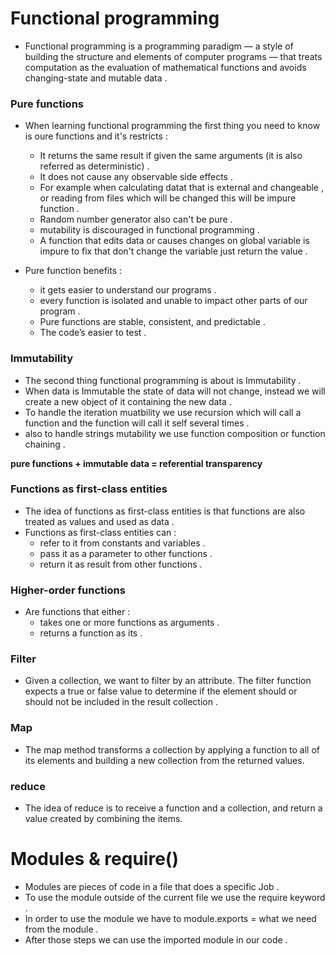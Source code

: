 # Functional programming 

- Functional programming is a programming paradigm — a style of building the structure and elements of computer programs — that treats computation as the evaluation of mathematical functions and avoids changing-state and mutable data .

### Pure functions 

- When learning functional programming the first thing you need to know is oure functions and it's restricts :

    - It returns the same result if given the same arguments (it is also referred as deterministic) .
    - It does not cause any observable side effects .
    - For example when calculating datat that is external and changeable , or reading from files which will be changed 
    this will be impure function .
    - Random number generator also can't be pure .
    - mutability is discouraged in functional programming .
    - A function that edits data or causes changes on global variable is impure to fix that don't change the variable just return the value .

- Pure function benefits : 

    - it gets easier to understand our programs .
    - every function is isolated and unable to impact other parts of our program . 
    - Pure functions are stable, consistent, and predictable .
    - The code’s easier to test .


### Immutability

- The second thing functional programming is about is Immutability .
- When data is Immutable the state of data will not change, instead we will create a new object of it containing the new data .
- To handle the iteration muatbility we use recursion which will call a function and the function will call it self several times .
- also to handle strings mutability we use function composition or function chaining .

**pure functions + immutable data = referential transparency**



### Functions as first-class entities

- The idea of functions as first-class entities is that functions are also treated as values and used as data .
- Functions as first-class entities can : 
    - refer to it from constants and variables .
    - pass it as a parameter to other functions .
    - return it as result from other functions .

### Higher-order functions

- Are functions that either :
    - takes one or more functions as arguments .
    - returns a function as its  . 


### Filter 

- Given a collection, we want to filter by an attribute. The filter function expects a true or false value to determine if the element should or should not be included in the result collection . 


### Map 

- The map method transforms a collection by applying a function to all of its elements and building a new collection from the returned values.


### reduce 

- The idea of reduce is to receive a function and a collection, and return a value created by combining the items.





# Modules & require() 

- Modules are pieces of code in a file that does a specific Job .
- To use the module outside of the current file we use the require keyword .
- In order to use the module we have to module.exports = what we need from the module .
- After those steps we can use the imported module in our code .